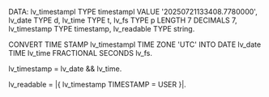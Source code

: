 DATA: lv_timestampl TYPE timestampl VALUE '20250721133408.7780000',
      lv_date       TYPE d,
      lv_time       TYPE t,
      lv_fs         TYPE p LENGTH 7 DECIMALS 7,
      lv_timestamp  TYPE timestamp,
      lv_readable   TYPE string.

CONVERT TIME STAMP lv_timestampl
  TIME ZONE 'UTC'
  INTO DATE lv_date
       TIME lv_time
       FRACTIONAL SECONDS lv_fs.

lv_timestamp = lv_date && lv_time.

lv_readable = |{ lv_timestamp TIMESTAMP = USER }|.
